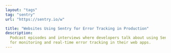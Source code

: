 ```yaml
---
layout: "tags"
tag: "sentry"
url: "https://sentry.io/w"

title: "Websites Using Sentry for Error Tracking in Production"
description:
  Podcast episodes and interviews where developers talk about using Sentry 
  for monitoring and real-time error tracking in their web apps.
---
```

